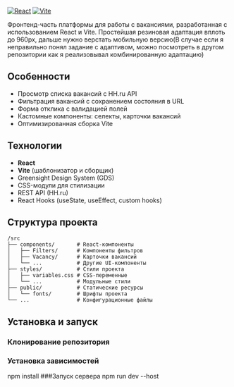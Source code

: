 [![React](https://img.shields.io/badge/React-18.2.0-blue)](https://react.dev/)
[![Vite](https://img.shields.io/badge/Vite-4.4.0-orange)](https://vitejs.dev/)

Фронтенд-часть платформы для работы с вакансиями, разработанная с использованием React и Vite. Простейшая резиновая адаптация вплоть до 960px, дальше нужно верстать мобильную версию(В случае если я неправильно понял задание с адаптивом, можно посмотреть в другом репозитории как я реализовывал комбинированную адаптацию)

## Особенности

- Просмотр списка вакансий с HH.ru API
- Фильтрация вакансий с сохранением состояния в URL
- Форма отклика с валидацией полей
- Кастомные компоненты: селекты, карточки вакансий
- Оптимизированная сборка Vite

## Технологии

- **React**
- **Vite** (шаблонизатор и сборщик)
- Greensight Design System (GDS)
- CSS-модули для стилизации
- REST API (HH.ru)
- React Hooks (useState, useEffect, custom hooks)

## Структура проекта
```
/src
├── components/       # React-компоненты
│   ├── Filters/      # Компоненты фильтров
│   ├── Vacancy/      # Карточки вакансий
│   └── ...           # Другие UI-компоненты
├── styles/           # Стили проекта
│   ├── variables.css # CSS-переменные
│   └── ...           # Модульные стили
├── public/           # Статические ресурсы
│   └── fonts/        # Шрифты проекта
└── ...               # Конфигурационные файлы
```
## Установка и запуск
### Клонирование репозитория
### Установка зависимостей
npm install
###Запуск сервера
npm run dev --host